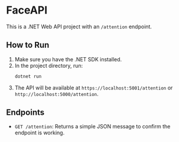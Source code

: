 # FaceAPI

This is a .NET Web API project with an `/attention` endpoint.

## How to Run

1. Make sure you have the .NET SDK installed.
2. In the project directory, run:
   ```powershell
   dotnet run
   ```
3. The API will be available at `https://localhost:5001/attention` or `http://localhost:5000/attention`.

## Endpoints
- `GET /attention`: Returns a simple JSON message to confirm the endpoint is working.

